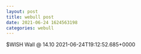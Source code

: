 ```yaml
--- 
layout: post 
title: webull post 
date: 2021-06-24 1624563198 
categories: webull 
--- 
```

$WISH Wall @ 14.10	2021-06-24T19:12:52.685+0000